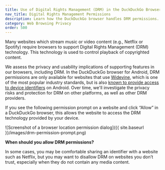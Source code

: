 ```yaml
---
title: Use of Digital Rights Management (DRM) in the DuckDuckGo Browser
nav_title: Digital Rights Management Permissions
description: Learn how the DuckDuckGo browser handles DRM permissions.
category: Web Browsing Privacy
order: 500
---
```


Many websites which stream music or video content (e.g., Netflix or Spotify) require browsers to support Digital Rights Management (DRM) technology. This technology is used to control playback of copyrighted content.

We assess the privacy and usability implications of supporting features in our browsers, including DRM.
In the DuckDuckGo browser for Android, DRM permissions are only available for websites that use [Widevine](https://widevine.com/), which is one of the most popular industry standards, but is also [known to provide access to device identifiers](https://petsymposium.org/popets/2023/popets-2023-0112.pdf) on Android.
Over time, we'll investigate the privacy risks and protection for DRM on other platforms, as well as other DRM providers.

If you see the following permission prompt on a website and click “Allow” in a DuckDuckGo browser, this allows the website to access the DRM technology provided by your device.

![Screenshot of a browser location permission dialog]({{ site.baseurl }}/images/drm-permission-prompt.png)

**When should you allow DRM permissions?**

In some cases, you may be comfortable sharing an identifier with a website such as Netflix, but you may want to disallow DRM on websites you don’t trust, especially when they do not contain any media content.
